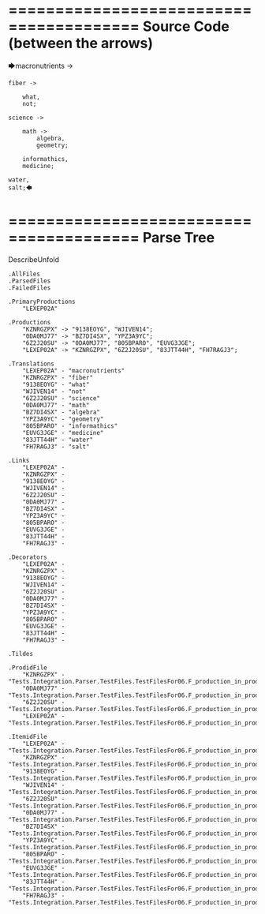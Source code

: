 ========================================
Source Code (between the arrows)
========================================

🡆macronutrients ->

    fiber ->

        what,
        not;
	
	science ->
		
		math ->
			algebra,
			geometry;
			
		informathics,
		medicine;
    
    water,
    salt;🡄

========================================
Parse Tree
========================================
DescribeUnfold

    .AllFiles
    .ParsedFiles
    .FailedFiles

    .PrimaryProductions
        "LEXEP02A" 

    .Productions
        "KZNRGZPX" -> "9138EOYG", "WJIVEN14";
        "0DA0MJ77" -> "BZ7DI4SX", "YPZ3A9YC";
        "6Z2J20SU" -> "0DA0MJ77", "805BPARO", "EUVG3JGE";
        "LEXEP02A" -> "KZNRGZPX", "6Z2J20SU", "83JTT44H", "FH7RAGJ3";

    .Translations
        "LEXEP02A" - "macronutrients"
        "KZNRGZPX" - "fiber"
        "9138EOYG" - "what"
        "WJIVEN14" - "not"
        "6Z2J20SU" - "science"
        "0DA0MJ77" - "math"
        "BZ7DI4SX" - "algebra"
        "YPZ3A9YC" - "geometry"
        "805BPARO" - "informathics"
        "EUVG3JGE" - "medicine"
        "83JTT44H" - "water"
        "FH7RAGJ3" - "salt"

    .Links
        "LEXEP02A" - 
        "KZNRGZPX" - 
        "9138EOYG" - 
        "WJIVEN14" - 
        "6Z2J20SU" - 
        "0DA0MJ77" - 
        "BZ7DI4SX" - 
        "YPZ3A9YC" - 
        "805BPARO" - 
        "EUVG3JGE" - 
        "83JTT44H" - 
        "FH7RAGJ3" - 

    .Decorators
        "LEXEP02A" - 
        "KZNRGZPX" - 
        "9138EOYG" - 
        "WJIVEN14" - 
        "6Z2J20SU" - 
        "0DA0MJ77" - 
        "BZ7DI4SX" - 
        "YPZ3A9YC" - 
        "805BPARO" - 
        "EUVG3JGE" - 
        "83JTT44H" - 
        "FH7RAGJ3" - 

    .Tildes

    .ProdidFile
        "KZNRGZPX" - "Tests.Integration.Parser.TestFiles.TestFilesFor06.F_production_in_production6.ds"
        "0DA0MJ77" - "Tests.Integration.Parser.TestFiles.TestFilesFor06.F_production_in_production6.ds"
        "6Z2J20SU" - "Tests.Integration.Parser.TestFiles.TestFilesFor06.F_production_in_production6.ds"
        "LEXEP02A" - "Tests.Integration.Parser.TestFiles.TestFilesFor06.F_production_in_production6.ds"

    .ItemidFile
        "LEXEP02A" - "Tests.Integration.Parser.TestFiles.TestFilesFor06.F_production_in_production6.ds"
        "KZNRGZPX" - "Tests.Integration.Parser.TestFiles.TestFilesFor06.F_production_in_production6.ds"
        "9138EOYG" - "Tests.Integration.Parser.TestFiles.TestFilesFor06.F_production_in_production6.ds"
        "WJIVEN14" - "Tests.Integration.Parser.TestFiles.TestFilesFor06.F_production_in_production6.ds"
        "6Z2J20SU" - "Tests.Integration.Parser.TestFiles.TestFilesFor06.F_production_in_production6.ds"
        "0DA0MJ77" - "Tests.Integration.Parser.TestFiles.TestFilesFor06.F_production_in_production6.ds"
        "BZ7DI4SX" - "Tests.Integration.Parser.TestFiles.TestFilesFor06.F_production_in_production6.ds"
        "YPZ3A9YC" - "Tests.Integration.Parser.TestFiles.TestFilesFor06.F_production_in_production6.ds"
        "805BPARO" - "Tests.Integration.Parser.TestFiles.TestFilesFor06.F_production_in_production6.ds"
        "EUVG3JGE" - "Tests.Integration.Parser.TestFiles.TestFilesFor06.F_production_in_production6.ds"
        "83JTT44H" - "Tests.Integration.Parser.TestFiles.TestFilesFor06.F_production_in_production6.ds"
        "FH7RAGJ3" - "Tests.Integration.Parser.TestFiles.TestFilesFor06.F_production_in_production6.ds"

